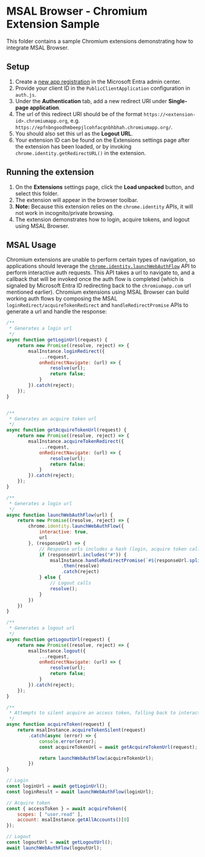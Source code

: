 # MSAL Browser - Chromium Extension Sample

This folder contains a sample Chromium extensions demonstrating how to integrate MSAL Browser.

## Setup

1. Create a [new app registration](https://docs.microsoft.com/azure/active-directory/develop/quickstart-register-app) in the Microsoft Entra admin center.
1. Provide your client ID in the `PublicClientApplication` configuration in `auth.js`.
1. Under the **Authentication** tab, add a new redirect URI under **Single-page application**.
1. The url of this redirect URI should be of the format `https://<extension-id>.chromiumapp.org`, e.g. `https://epfnbngoodhmbeepjlcohfacgnbhbhah.chromiumapp.org/`.
1. You should also set this url as the **Logout URL**.
1. Your extension ID can be found on the Extensions settings page after the extension has been loaded, or by invoking `chrome.identity.getRedirectURL()` in the extension.

## Running the extension

1. On the **Extensions** settings page, click the **Load unpacked** button, and select this folder.
1. The extension will appear in the browser toolbar.
1. **Note:** Because this extension relies on the `chrome.identity` APIs, it will not work in incognito/private browsing.
1. The extension demonstrates how to login, acquire tokens, and logout using MSAL Browser.

## MSAL Usage

Chromium extensions are unable to perform certain types of navigation, so applications should leverage the [`chrome.identity.launchWebAuthFlow`](https://developer.chrome.com/apps/identity#method-launchWebAuthFlow) API to perform interactive auth requests. This API takes a url to navigate to, and a callback that will be invoked once the auth flow is completed (which is signaled by Microsoft Entra ID redirecting back to the `chromiumapp.com` url mentioned earlier). Chromium extensions using MSAL Browser can build working auth flows by composing the MSAL `loginRedirect/acquireTokenRedirect` and `handleRedirectPromise` APIs to generate a url and handle the response:

```js
/**
 * Generates a login url
 */
async function getLoginUrl(request) {
    return new Promise((resolve, reject) => {
        msalInstance.loginRedirect({
            ...request,
            onRedirectNavigate: (url) => {
                resolve(url);
                return false;
            }
        }).catch(reject);
    });
}


/**
 * Generates an acquire token url
 */
async function getAcquireTokenUrl(request) {
    return new Promise((resolve, reject) => {
        msalInstance.acquireTokenRedirect({
            ...request,
            onRedirectNavigate: (url) => {
                resolve(url);
                return false;
            }
        }).catch(reject);
    });
}

/**
 * Generates a login url
 */
async function launchWebAuthFlow(url) {
    return new Promise((resolve, reject) => {
        chrome.identity.launchWebAuthFlow({
            interactive: true,
            url
        }, (responseUrl) => {
            // Response urls includes a hash (login, acquire token calls)
            if (responseUrl.includes("#")) {
                msalInstance.handleRedirectPromise(`#${responseUrl.split("#")[1]}`)
                    .then(resolve)
                    .catch(reject)
            } else {
                // Logout calls
                resolve();
            }
        })
    })
}

/**
 * Generates a logout url
 */
async function getLogoutUrl(request) {
    return new Promise((resolve, reject) => {
        msalInstance.logout({
            ...request,
            onRedirectNavigate: (url) => {
                resolve(url);
                return false;
            }
        }).catch(reject);
    });
}

/**
 * Attempts to silent acquire an access token, falling back to interactive.
 */
async function acquireToken(request) {
    return msalInstance.acquireTokenSilent(request)
        .catch(async (error) => {
            console.error(error);
            const acquireTokenUrl = await getAcquireTokenUrl(request);

            return launchWebAuthFlow(acquireTokenUrl);
        })
}

// Login
const loginUrl = await getLoginUrl();
const loginResult = await launchWebAuthFlow(loginUrl);

// Acquire token
const { accessToken } = await acquireToken({
    scopes: [ "user.read" ],
    account: msalInstance.getAllAccounts()[0]
});

// Logout
const logoutUrl = await getLogoutUrl();
await launchWebAuthFlow(logoutUrl);
```


